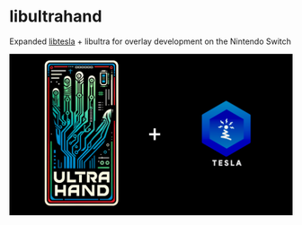 # libultrahand
Expanded [libtesla](https://github.com/WerWolv/libtesla) + libultra for overlay development on the Nintendo Switch

![libultrahand Logo](.pics/libultrahand.png)


